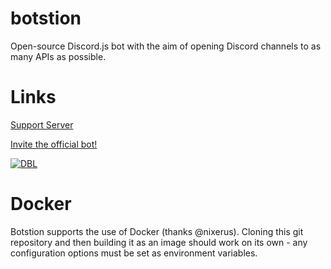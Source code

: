 # botstion
Open-source Discord.js bot with the aim of opening Discord channels to as many APIs as possible.

# Links

[Support Server](http://discord.gg/V6Ez2N6) 

[Invite the official bot!](https://discordapp.com/oauth2/authorize?client_id=321746347550310411&scope=bot&permissions=8) 

[![DBL](https://discordbots.org/api/widget/321746347550310411.svg)](https://discordbots.org/bot/321746347550310411)

# Docker

Botstion supports the use of Docker (thanks @nixerus). Cloning this git repository and then building it as an image should work on its own - any configuration options must be set as environment variables.
